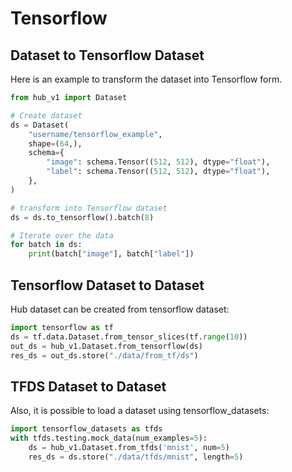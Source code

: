 # Tensorflow

## Dataset to Tensorflow Dataset
Here is an example to transform the dataset into Tensorflow form.

```python
from hub_v1 import Dataset

# Create dataset
ds = Dataset(
    "username/tensorflow_example",
    shape=(64,),
    schema={
        "image": schema.Tensor((512, 512), dtype="float"),
        "label": schema.Tensor((512, 512), dtype="float"),
    },
)

# transform into Tensorflow dataset
ds = ds.to_tensorflow().batch(8)

# Iterate over the data
for batch in ds:
    print(batch["image"], batch["label"])
```

## Tensorflow Dataset to Dataset
Hub dataset can be created from tensorflow dataset:

```python
import tensorflow as tf
ds = tf.data.Dataset.from_tensor_slices(tf.range(10))
out_ds = hub_v1.Dataset.from_tensorflow(ds)
res_ds = out_ds.store("./data/from_tf/ds")
```

## TFDS Dataset to Dataset
Also, it is possible to load a dataset using tensorflow_datasets:

```python
import tensorflow_datasets as tfds
with tfds.testing.mock_data(num_examples=5):
    ds = hub_v1.Dataset.from_tfds('mnist', num=5)
    res_ds = ds.store("./data/tfds/mnist", length=5)
```

